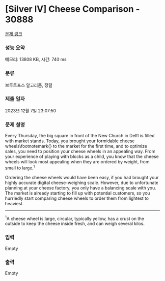 # [Silver IV] Cheese Comparison - 30888 

[문제 링크](https://www.acmicpc.net/problem/30888) 

### 성능 요약

메모리: 13808 KB, 시간: 740 ms

### 분류

브루트포스 알고리즘, 정렬

### 제출 일자

2023년 12월 7일 23:07:50

### 문제 설명

<p>Every Thursday, the big square in front of the New Church in Delft is filled with market stands. Today, you brought your formidable cheese wheels\footnotemark{} to the market for the first time, and to optimize sales, you need to position your cheese wheels in an appealing way. From your experience of playing with blocks as a child, you know that the cheese wheels will look most appealing when they are ordered by weight, from small to large.<sup>1</sup></p>

<p>Ordering the cheese wheels would have been easy, if you had brought your highly accurate digital cheese-weighing scale. However, due to unfortunate planning at your cheese factory, you only have a balancing scale with you. The market is already starting to fill up with potential customers, so you hurriedly start comparing cheese wheels to order them from lightest to heaviest.</p>

<hr>
<p><sup>1</sup>A cheese wheel is large, circular, typically yellow, has a crust on the outside to keep the cheese inside fresh, and can weigh several kilos.</p>

### 입력 

 Empty

### 출력 

 Empty

